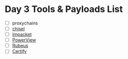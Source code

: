 # Day 3 Tools & Payloads List
- [ ] proxychains
- [ ] [chisel](https://github.com/jpillora/chisel)
- [ ] [Impacket](https://github.com/fortra/impacket/tree/master)
- [ ] [PowerView](https://powersploit.readthedocs.io/en/latest/Recon/)
- [ ] [Rubeus](https://github.com/GhostPack/Rubeus/tree/master/Rubeus)
- [ ] [Certify](https://github.com/GhostPack/Certify)
